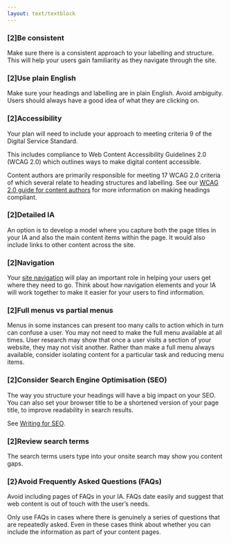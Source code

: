 ```yaml
---
layout: text/textblock
---
```


### [2]Be consistent
Make sure there is a consistent approach to your labelling and structure.  This will help your users gain familiarity as they navigate through the site.

### [2]Use plain English
Make sure your headings and labelling are in plain English. Avoid ambiguity. Users should always have a good idea of what they are clicking on.

### [2]Accessibility
Your plan will need to include your approach to meeting criteria 9 of the Digital Service Standard.

This includes compliance to Web Content Accessibility Guidelines 2.0 (WCAG 2.0) which outlines ways to make digital content accessible.

Content authors are primarily responsible for meeting 17 WCAG 2.0 criteria of which several relate to heading structures and labelling.  See our [WCAG 2.0 guide for content authors](https://guides.service.gov.au/content-guide/accessibility-inclusivity/#wcag-2-0-for-content-authors) for more information on making headings compliant.

### [2]Detailed IA
An option is to develop a model where you capture both the page titles in your IA and also the main content items within the page.  It would also include links to other content across the site.

### [2]Navigation
Your [site navigation](http://guides.service.gov.au/design-guide/patterns/navigation/index.html) will play an important role in helping your users get where they need to go. Think about how navigation elements and your IA will work together to make it easier for your users to find information.

### [2]Full menus vs partial menus
Menus in some instances can present too many calls to action which in turn can confuse a user. You may not need to make the full menu available at all times.  User research may show that once a user visits a section of your website, they may not visit another.  Rather than make a full menu always available, consider isolating content for a particular task and reducing menu items.

### [2]Consider Search Engine Optimisation (SEO)
The way you structure your headings will have a big impact on your SEO.  You can also set your browser title to be a shortened version of your page title, to improve readability in search results.

See [Writing for SEO]().

### [2]Review search terms
The search terms users type into your onsite search may show you content gaps.

### [2}Avoid Frequently Asked Questions (FAQs)
Avoid including pages of FAQs in your IA. FAQs date easily and suggest that web content is out of touch with the user’s needs.

Only use FAQs in cases where there is genuinely a series of questions that are repeatedly asked.  Even in these cases think about whether you can include the information as part of your content pages.
